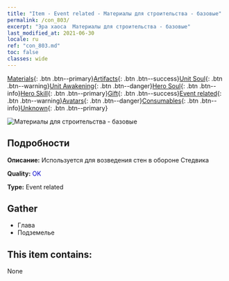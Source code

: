 ```yaml
---
title: "Item - Event related - Материалы для строительства - базовые"
permalink: /con_803/
excerpt: "Эра хаоса  Материалы для строительства - базовые"
last_modified_at: 2021-06-30
locale: ru
ref: "con_803.md"
toc: false
classes: wide
---
```

 [Materials](/ItemsRU/){: .btn .btn--primary}[Artifacts](/ItemsRU/Artifacts/){: .btn .btn--success}[Unit Soul](/ItemsRU/UnitSoul/){: .btn .btn--warning}[Unit Awakening](/ItemsRU/UnitAwakening/){: .btn .btn--danger}[Hero Soul](/ItemsRU/HeroSoul/){: .btn .btn--info}[Hero Skill](/ItemsRU/HeroSkill/){: .btn .btn--primary}[Gift](/ItemsRU/Gift/){: .btn .btn--success}[Event related](/ItemsRU/Events/){: .btn .btn--warning}[Avatars](/ItemsRU/Avatars/){: .btn .btn--danger}[Consumables](/ItemsRU/Consumables/){: .btn .btn--info}[Unknown](/ItemsRU/Unknown/){: .btn .btn--primary}

 ![Материалы для строительства - базовые](/images/t/i_3061.png)

## Подробности
 **Описание:** Используется для возведения стен в обороне Стедвика

 **Quality:** <span style="color: #0000CD">OK</span>

 **Type:** Event related

## Gather

*    Глава 
*    Подземелье 

## This item contains:

  None

